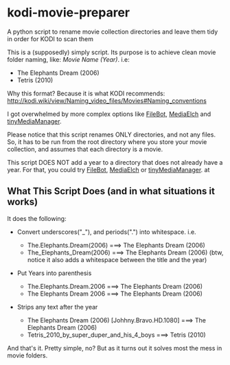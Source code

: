 # kodi-movie-preparer
A python script to rename movie collection directories and leave them tidy in order for KODI to scan them

This is a (supposedly) simply script. Its purpose is to achieve clean movie folder naming, like:
*Movie Name (Year)*.
i.e:
* The Elephants Dream (2006)
* Tetris (2010)

Why this format? Because it is what KODI recommends:
http://kodi.wiki/view/Naming_video_files/Movies#Naming_conventions

I got overwhelmed by more complex options like [FileBot](http://www.filebot.net), [MediaElch](http://www.kvibes.de/mediaelch) and [tinyMediaManager](http://www.tinymediamanager.org).  

Please notice that this script renames ONLY directories, and not any files. So, it has to be run from the root directory where you store your movie collection, and assumes that each directory is a movie.

This script DOES NOT add a year to a directory that does not already have a year. For that, you could try [FileBot](http://www.filebot.net), [MediaElch](http://www.kvibes.de/mediaelch) or [tinyMediaManager](http://www.tinymediamanager.org).  at 

## What This Script Does (and in what situations it works)
It does the following:
* Convert underscores("_"), and periods(".") into whitespace. i.e.
    * The.Elephants.Dream(2006) ===> The Elephants Dream (2006)    
    * The_Elephants_Dream(2006) ===> The Elephants Dream (2006)
    (btw, notice it also adds a whitespace between the title and the year)
    
* Put Years into parenthesis
    * The.Elephants.Dream.2006 ===> The Elephants Dream (2006)
    * The Elephants Dream 2006 ===> The Elephants Dream (2006)

* Strips any text after the year
    * The Elephants Dream (2006) [Johhny.Bravo.HD.1080] ===> The Elephants Dream (2006)
    * Tetris_2010_by_super_duper_and_his_4_boys ===> Tetris (2010)
    
 And that's it. Pretty simple, no? But as it turns out it solves most the mess in movie folders.


